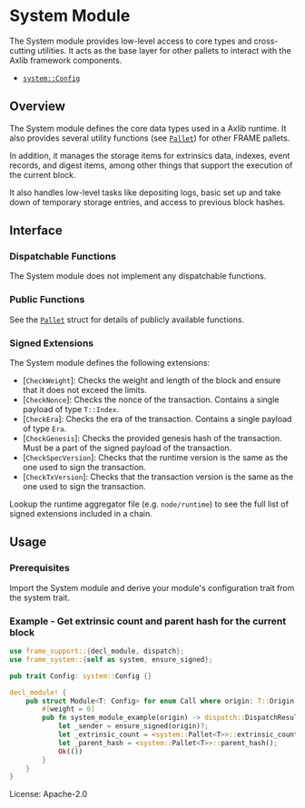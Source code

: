 # System Module

The System module provides low-level access to core types and cross-cutting utilities.
It acts as the base layer for other pallets to interact with the Axlib framework components.

- [`system::Config`](https://docs.rs/frame-system/latest/frame_system/pallet/trait.Config.html)

## Overview

The System module defines the core data types used in a Axlib runtime.
It also provides several utility functions (see [`Pallet`](https://docs.rs/frame-system/latest/frame_system/pallet/struct.Pallet.html)) for other FRAME pallets.

In addition, it manages the storage items for extrinsics data, indexes, event records, and digest items,
among other things that support the execution of the current block.

It also handles low-level tasks like depositing logs, basic set up and take down of
temporary storage entries, and access to previous block hashes.

## Interface

### Dispatchable Functions

The System module does not implement any dispatchable functions.

### Public Functions

See the [`Pallet`](https://docs.rs/frame-system/latest/frame_system/pallet/struct.Pallet.html) struct for details of publicly available functions.

### Signed Extensions

The System module defines the following extensions:

  - [`CheckWeight`]: Checks the weight and length of the block and ensure that it does not
    exceed the limits.
  - [`CheckNonce`]: Checks the nonce of the transaction. Contains a single payload of type
    `T::Index`.
  - [`CheckEra`]: Checks the era of the transaction. Contains a single payload of type `Era`.
  - [`CheckGenesis`]: Checks the provided genesis hash of the transaction. Must be a part of the
    signed payload of the transaction.
  - [`CheckSpecVersion`]: Checks that the runtime version is the same as the one used to sign the
    transaction.
  - [`CheckTxVersion`]: Checks that the transaction version is the same as the one used to sign the
    transaction.

Lookup the runtime aggregator file (e.g. `node/runtime`) to see the full list of signed
extensions included in a chain.

## Usage

### Prerequisites

Import the System module and derive your module's configuration trait from the system trait.

### Example - Get extrinsic count and parent hash for the current block

```rust
use frame_support::{decl_module, dispatch};
use frame_system::{self as system, ensure_signed};

pub trait Config: system::Config {}

decl_module! {
	pub struct Module<T: Config> for enum Call where origin: T::Origin {
		#[weight = 0]
		pub fn system_module_example(origin) -> dispatch::DispatchResult {
			let _sender = ensure_signed(origin)?;
			let _extrinsic_count = <system::Pallet<T>>::extrinsic_count();
			let _parent_hash = <system::Pallet<T>>::parent_hash();
			Ok(())
		}
	}
}
```

License: Apache-2.0
